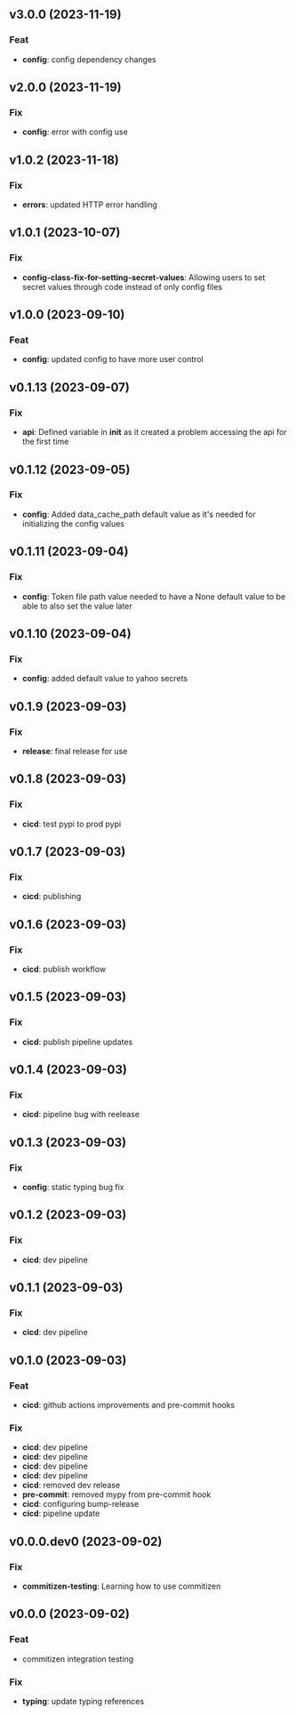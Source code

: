 ## v3.0.0 (2023-11-19)

### Feat

- **config**: config dependency changes

## v2.0.0 (2023-11-19)

### Fix

- **config**: error with config use

## v1.0.2 (2023-11-18)

### Fix

- **errors**: updated HTTP error handling

## v1.0.1 (2023-10-07)

### Fix

- **config-class-fix-for-setting-secret-values**: Allowing users to set secret values through code instead of only config files

## v1.0.0 (2023-09-10)

### Feat

- **config**: updated config to have more user control

## v0.1.13 (2023-09-07)

### Fix

- **api**: Defined variable in __init__ as it created a problem accessing the api for the first time

## v0.1.12 (2023-09-05)

### Fix

- **config**: Added data_cache_path default value as it's needed for initializing the config values

## v0.1.11 (2023-09-04)

### Fix

- **config**: Token file path value needed to have a None default value to be able to also set the value later

## v0.1.10 (2023-09-04)

### Fix

- **config**: added default value to yahoo secrets

## v0.1.9 (2023-09-03)

### Fix

- **release**: final release for use

## v0.1.8 (2023-09-03)

### Fix

- **cicd**: test pypi to prod pypi

## v0.1.7 (2023-09-03)

### Fix

- **cicd**: publishing

## v0.1.6 (2023-09-03)

### Fix

- **cicd**: publish workflow

## v0.1.5 (2023-09-03)

### Fix

- **cicd**: publish pipeline updates

## v0.1.4 (2023-09-03)

### Fix

- **cicd**: pipeline bug with reelease

## v0.1.3 (2023-09-03)

### Fix

- **config**: static typing bug fix

## v0.1.2 (2023-09-03)

### Fix

- **cicd**: dev pipeline

## v0.1.1 (2023-09-03)

### Fix

- **cicd**: dev pipeline

## v0.1.0 (2023-09-03)

### Feat

- **cicd**: github actions improvements and pre-commit hooks

### Fix

- **cicd**: dev pipeline
- **cicd**: dev pipeline
- **cicd**: dev pipeline
- **cicd**: dev pipeline
- **cicd**: removed dev release
- **pre-commit**: removed mypy from pre-commit hook
- **cicd**: configuring bump-release
- **cicd**: pipeline update

## v0.0.0.dev0 (2023-09-02)

### Fix

- **commitizen-testing**: Learning how to use commitizen

## v0.0.0 (2023-09-02)

### Feat

- commitizen integration testing

### Fix

- **typing**: update typing references
